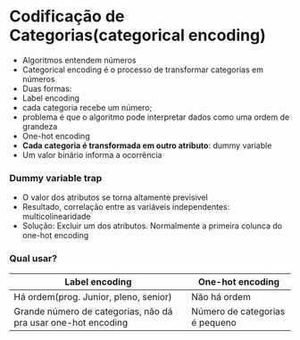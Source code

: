 # Codificação de Categorias(categorical encoding)
 - Algoritmos entendem números
 - Categorical encoding é o processo de transformar categorias em números
 - Duas formas:
  - Label encoding
   - cada categoria recebe um número;
   - problema é que o algoritmo pode interpretar dados como uma ordem de grandeza 
  - One-hot encoding
   - **Cada categoria é transformada em outro atributo**: dummy variable
   - Um valor binário informa a ocorrência

### Dummy variable trap
 - O valor dos atributos se torna altamente previsivel
 - Resultado, correlação entre as variáveis independentes: multicolinearidade
 - Solução: Excluir um dos atributos. Normalmente a primeira colunca do one-hot encoding
 
### Qual usar?

| Label encoding | One-hot encoding |
| -------------- | ---------------- |
| Há ordem(prog. Junior, pleno, senior) | Não há ordem |
| Grande número de categorias, não dá pra usar one-hot encoding | Número de categorias é pequeno |

